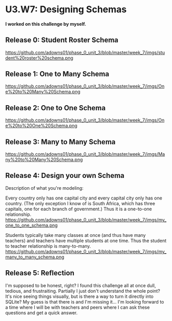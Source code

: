 # U3.W7: Designing Schemas


#### I worked on this challenge by myself.


## Release 0: Student Roster Schema
<!-- display your image inline here -->
https://github.com/adowns01/phase_0_unit_3/blob/master/week_7/imgs/student%20roster%20schema.png


## Release 1: One to Many Schema
<!-- display your image inline here -->
https://github.com/adowns01/phase_0_unit_3/blob/master/week_7/imgs/One%20to%20Many%20Schema.png

## Release 2: One to One Schema
<!-- display your image inline here -->
https://github.com/adowns01/phase_0_unit_3/blob/master/week_7/imgs/One%20to%20One%20Schema.png


## Release 3: Many to Many Schema
<!-- display your image inline here -->
https://github.com/adowns01/phase_0_unit_3/blob/master/week_7/imgs/Many%20to%20Many%20Schema.png


## Release 4: Design your own Schema
Description of what you're modeling: 

<!-- display your one-to-one image inline here -->
Every country only has one capital city and every capital city only has one country. (The only exception 
I know of is South Africa, which has three capitals, one for each branch of government.) Thus it is a one-to-one relationship.
https://github.com/adowns01/phase_0_unit_3/blob/master/week_7/imgs/my_one_to_one_schema.png
<!-- display your many-to-many image inline here -->

Students typically take many classes at once (and thus have many teachers) and teachers have multiple students 
at one time. Thus the student to teacher relationship is many-to-many.
https://github.com/adowns01/phase_0_unit_3/blob/master/week_7/imgs/my_many_to_many_schema.png

## Release 5: Reflection

I'm supposed to be honest, right? I found this challenge all at once dull, tedious, and frustraiting. Partially I just don't understand the whole point? It's nice seeing things visually, but is there a way to turn it directly into SQLite? My guess is that there is and I'm missing it... 
I'm looking forward to a time where I will be with teachers and peers where I can ask these questions and get a quick answer. 


